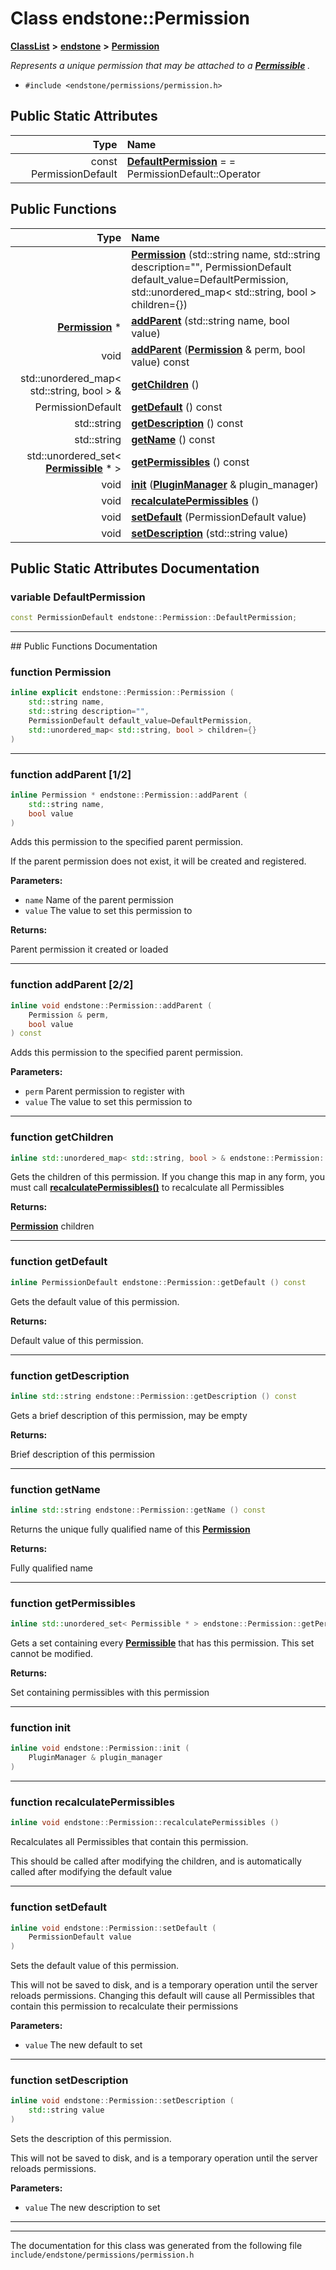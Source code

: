 

# Class endstone::Permission



[**ClassList**](annotated.md) **>** [**endstone**](namespaceendstone.md) **>** [**Permission**](classendstone_1_1Permission.md)



_Represents a unique permission that may be attached to a_ [_**Permissible**_](classendstone_1_1Permissible.md) _._

* `#include <endstone/permissions/permission.h>`























## Public Static Attributes

| Type | Name |
| ---: | :--- |
|  const PermissionDefault | [**DefaultPermission**](#variable-defaultpermission)   = = PermissionDefault::Operator<br> |














## Public Functions

| Type | Name |
| ---: | :--- |
|   | [**Permission**](#function-permission) (std::string name, std::string description="", PermissionDefault default\_value=DefaultPermission, std::unordered\_map&lt; std::string, bool &gt; children={}) <br> |
|  [**Permission**](classendstone_1_1Permission.md) \* | [**addParent**](#function-addparent-12) (std::string name, bool value) <br> |
|  void | [**addParent**](#function-addparent-22) ([**Permission**](classendstone_1_1Permission.md) & perm, bool value) const<br> |
|  std::unordered\_map&lt; std::string, bool &gt; & | [**getChildren**](#function-getchildren) () <br> |
|  PermissionDefault | [**getDefault**](#function-getdefault) () const<br> |
|  std::string | [**getDescription**](#function-getdescription) () const<br> |
|  std::string | [**getName**](#function-getname) () const<br> |
|  std::unordered\_set&lt; [**Permissible**](classendstone_1_1Permissible.md) \* &gt; | [**getPermissibles**](#function-getpermissibles) () const<br> |
|  void | [**init**](#function-init) ([**PluginManager**](classendstone_1_1PluginManager.md) & plugin\_manager) <br> |
|  void | [**recalculatePermissibles**](#function-recalculatepermissibles) () <br> |
|  void | [**setDefault**](#function-setdefault) (PermissionDefault value) <br> |
|  void | [**setDescription**](#function-setdescription) (std::string value) <br> |




























## Public Static Attributes Documentation




### variable DefaultPermission 

```C++
const PermissionDefault endstone::Permission::DefaultPermission;
```




<hr>
## Public Functions Documentation




### function Permission 

```C++
inline explicit endstone::Permission::Permission (
    std::string name,
    std::string description="",
    PermissionDefault default_value=DefaultPermission,
    std::unordered_map< std::string, bool > children={}
) 
```




<hr>



### function addParent [1/2]

```C++
inline Permission * endstone::Permission::addParent (
    std::string name,
    bool value
) 
```



Adds this permission to the specified parent permission.


If the parent permission does not exist, it will be created and registered.




**Parameters:**


* `name` Name of the parent permission 
* `value` The value to set this permission to 



**Returns:**

Parent permission it created or loaded 





        

<hr>



### function addParent [2/2]

```C++
inline void endstone::Permission::addParent (
    Permission & perm,
    bool value
) const
```



Adds this permission to the specified parent permission.




**Parameters:**


* `perm` Parent permission to register with 
* `value` The value to set this permission to 




        

<hr>



### function getChildren 

```C++
inline std::unordered_map< std::string, bool > & endstone::Permission::getChildren () 
```



Gets the children of this permission. If you change this map in any form, you must call [**recalculatePermissibles()**](classendstone_1_1Permission.md#function-recalculatepermissibles) to recalculate all Permissibles




**Returns:**

[**Permission**](classendstone_1_1Permission.md) children 





        

<hr>



### function getDefault 

```C++
inline PermissionDefault endstone::Permission::getDefault () const
```



Gets the default value of this permission.




**Returns:**

Default value of this permission. 





        

<hr>



### function getDescription 

```C++
inline std::string endstone::Permission::getDescription () const
```



Gets a brief description of this permission, may be empty




**Returns:**

Brief description of this permission 





        

<hr>



### function getName 

```C++
inline std::string endstone::Permission::getName () const
```



Returns the unique fully qualified name of this [**Permission**](classendstone_1_1Permission.md)




**Returns:**

Fully qualified name 





        

<hr>



### function getPermissibles 

```C++
inline std::unordered_set< Permissible * > endstone::Permission::getPermissibles () const
```



Gets a set containing every [**Permissible**](classendstone_1_1Permissible.md) that has this permission. This set cannot be modified.




**Returns:**

Set containing permissibles with this permission 





        

<hr>



### function init 

```C++
inline void endstone::Permission::init (
    PluginManager & plugin_manager
) 
```




<hr>



### function recalculatePermissibles 

```C++
inline void endstone::Permission::recalculatePermissibles () 
```



Recalculates all Permissibles that contain this permission.


This should be called after modifying the children, and is automatically called after modifying the default value 


        

<hr>



### function setDefault 

```C++
inline void endstone::Permission::setDefault (
    PermissionDefault value
) 
```



Sets the default value of this permission.


This will not be saved to disk, and is a temporary operation until the server reloads permissions. Changing this default will cause all Permissibles that contain this permission to recalculate their permissions




**Parameters:**


* `value` The new default to set 




        

<hr>



### function setDescription 

```C++
inline void endstone::Permission::setDescription (
    std::string value
) 
```



Sets the description of this permission.


This will not be saved to disk, and is a temporary operation until the server reloads permissions.




**Parameters:**


* `value` The new description to set 




        

<hr>

------------------------------
The documentation for this class was generated from the following file `include/endstone/permissions/permission.h`

